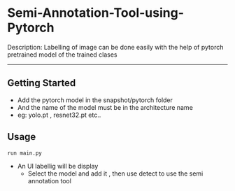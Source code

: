 # Semi-Annotation-Tool-using-Pytorch
Description: Labelling of image can be done easily with the help of pytorch pretrained model of the trained clases 
***
## Getting Started
- Add the pytorch model in the snapshot/pytorch folder
- And the name of the model must be in the architecture name
- eg: yolo.pt , resnet32.pt etc.. 
## Usage
`run main.py`
- An UI labellig will be display
  - Select the model and add it , then use detect to use the semi annotation tool
